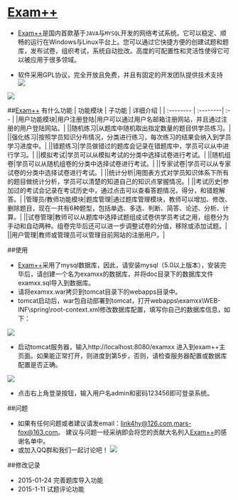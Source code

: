 # [Exam++](http://www.examxx.net)

- [Exam++](http://www.examxx.net)是国内首款基于`JAVA`与`MYSQL`开发的网络考试系统。它可以稳定、顺畅的运行在Windows与Linux平台上。您可以通过它快捷方便的创建试题和题库，发布试卷，组织考试，系统自动批改。高度的可配置性和灵活性使得它可以被应用于很多领域。

- 软件采用GPL协议，完全开放且免费，并且有固定的开发团队提供技术支持
![](http://static.oschina.net/uploads/space/2015/0112/103947_v1r5_135389.png)

![](http://static.oschina.net/uploads/space/2015/0112/104147_knZd_135389.jpg)

##[Exam++](http://www.examxx.net) 有什么功能
| 功能模块      |    子功能 | 详细介绍  |
| :-------- | :--------| :-- |
|用户功能模块|用户注册登陆|用户可以通过用户名邮箱注册网站，并且通过注册的用户登陆网站。|
||随机练习|从题库中随机取出指定数量的题目供学员练习。|
||强化练习|按照学员知识分布情况，分类进行练习，每次练习的结果会纳入到学员学习进度中。|
||错题练习|学员做错过的题库会记录在错题库中，学员可以从中进行学习。|
||模拟考试|学员可以从模拟考试的分类中选择试卷进行考试。|
||随机组卷|学员可以从随机组卷的分类中选择试卷进行考试。|
||专家试卷|学员可以从专家试卷的分类中选择试卷进行考试。|
||统计分析|用图表方式对学员知识体系下所有的题目做统计分析，学员可以清楚的知道自己的知识点掌握情况。|
||考试历史|参加过的考试会记录在考试历史中，通过点击可以查看答题情况，得分，和错题解答。|
|管理员/教师功能模块|题库管理|通过题库管理模块，教师可以增加、修改、删除题目，现在一共有6种题型，包括单选、多选、判断、简答、论述、分析、计算。|
||试卷管理|教师可以从题库中选择试题组成试卷供学员考试之用，组卷分为手动和自动两种。组卷完毕后还可以进一步调整试卷的分值，移除或添加试题。|
||用户管理|教师或管理员可以管理目前网站的注册用户。|

##使用
- [Exam++](http://www.examxx.net)采用了mysql数据库，因此，请安装mysql（5.0以上版本），安装完毕后，请创建一个名为examxx的数据库，并将doc目录下的数据库文件examxx.sql导入到数据库。
- 请将examxx.war拷贝到tomcat目录下的webapps目录中。
- tomcat启动后，war包自动部署到tomcat，打开webapps\examxx\WEB-INF\spring\root-context.xml修改数据库配置，填写你自己的数据库信息，如下：

![](http://git.oschina.net/ocelot/examxx/raw/master/doc/111.png)
- 启动tomcat服务器，输入http://localhost:8080/examxx 进入到exam++主页面。如果能正常打开，则进度到第5步，否则，请检查服务器配置或数据库配置是否正确。

![](http://git.oschina.net/ocelot/examxx/raw/master/doc/222.jpg)
- 点击右上角登录按钮，输入用户名admin和密码123456即可登录系统。

##问题
- 如果有任何问题或者建议请发email：<link4hy@126.com>,<mars-fox@163.com>。 建议与问题一经采纳即会将您的贡献大名列入[Exam++](http://www.examxx.net)的感谢名单中。
- 或加入QQ群和我们一起讨论吧！
[![](http://pub.idqqimg.com/wpa/images/group.png)](http://shang.qq.com/wpa/qunwpa?idkey=b365bd36df1bd42ffcf8ab7b91fb93f21841548bcda6ec721de276bae9f72e35)

##修改记录
- 2015-01-24 完善题库导入功能
- 2015-1-11 试题评论功能